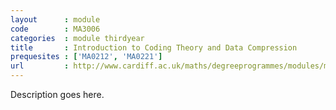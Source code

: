 ```yaml
---
layout      : module
code        : MA3006
categories  : module thirdyear
title       : Introduction to Coding Theory and Data Compression
prequesites : ['MA0212', 'MA0221']
url         : http://www.cardiff.ac.uk/maths/degreeprogrammes/modules/ma3006.html
---
```


Description goes here.

